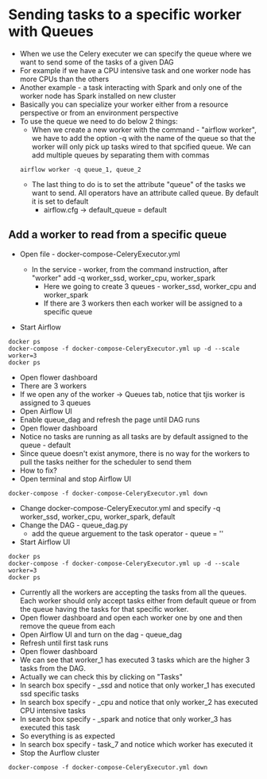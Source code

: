 # Sending tasks to a specific worker with Queues
- When we use the Celery executer we can specify the queue where we want to send some of the tasks of a given DAG
- For example if we have a CPU intensive task and one worker node has more CPUs than the others
- Another example - a task interacting with Spark and only one of the worker node has Spark installed on new cluster
- Basically you can specialize your worker either from a resource perspective or from an environment perspective
- To use the queue we need to do below 2 things:
  - When we create a new worker with the command - "airflow worker", we have to add the option -q with the name of the queue so that the worker will only pick up tasks wired to that spcified queue.  We can add multiple queues by separating them with commas
  ```
  airflow worker -q queue_1, queue_2
  ```
  - The last thing to do is to set the attribute "queue" of the tasks we want to send. All operators have an attribute called queue. By default it is set to default
    - airflow.cfg -> default_queue = default

## Add a worker to read from a specific queue
- Open file - docker-compose-CeleryExecutor.yml
  - In the service - worker, from the command instruction, after "worker" add -q worker_ssd, worker_cpu, worker_spark
    - Here we going to create 3 queues - worker_ssd, worker_cpu and worker_spark
    - If there are 3 workers then each worker will be assigned to a specific queue

- Start Airflow
```
docker ps
docker-compose -f docker-compose-CeleryExecutor.yml up -d --scale worker=3
docker ps
```
- Open flower dashboard
- There are 3 workers
- If we open any of the worker -> Queues tab, notice that tjis worker is assigned to 3 queues
- Open Airflow UI
- Enable queue_dag and refresh the page until DAG runs
- Open flower dashboard
- Notice no tasks are running as all tasks are by default assigned to the queue - default
- Since queue doesn't exist anymore, there is no way for the workers to pull the tasks neither for the scheduler to send them
- How to fix?
- Open terminal and stop Airflow UI
```
docker-compose -f docker-compose-CeleryExecutor.yml down
```
- Change docker-compose-CeleryExecutor.yml and specify  -q worker_ssd, worker_cpu, worker_spark, default
- Change the DAG - queue_dag.py
  - add the queue arguement to the task operator - queue = '<queue-name>'
- Start Airflow UI
```
docker ps
docker-compose -f docker-compose-CeleryExecutor.yml up -d --scale worker=3
docker ps
```
- Currently all the workers are accepting the tasks from all the queues. Each worker should only accept tasks either from default queue or from the queue having the tasks for that specific worker.
- Open flower dashboard and open each worker one by one and then remove the queue from each
- Open Airflow UI and turn on the dag - queue_dag
- Refresh until first task runs
- Open flower dashboard
- We can see that worker_1 has executed 3 tasks which are the higher 3 tasks from the DAG.
- Actually we can check this by clicking on "Tasks"
- In search box specify - _ssd and notice that only worker_1 has executed ssd specific tasks
- In search box specify - _cpu and notice that only worker_2 has executed CPU intensive tasks
- In search box specify - _spark and notice that only worker_3 has executed this task
- So everything is as expected
- In search box specify - task_7 and notice which worker has executed it
- Stop the Aurflow cluster
```
docker-compose -f docker-compose-CeleryExecutor.yml down
```
